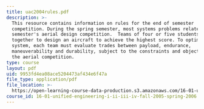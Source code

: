 ```yaml
---
title: uac2004rules.pdf
description: >-
  This resource contains information on rules for the end of semester
  competition. During the spring semester, most systems problems relate to the
  semester's aerial design competition.  Teams of four or five students work
  together to design an aircraft to achieve the highest score. To optimize their
  system, each team must evaluate trades between payload, endurance,
  maneuverability and durability, subject to the constraints and objectives of
  the aerial competition.
type: course
layout: pdf
uid: 9953fd4ea08ace5204473af434e6f47a
file_type: application/pdf
file_location: >-
  https://open-learning-course-data-production.s3.amazonaws.com/16-01-unified-engineering-i-ii-iii-iv-fall-2005-spring-2006/9953fd4ea08ace5204473af434e6f47a_uac2004rules.pdf
course_id: 16-01-unified-engineering-i-ii-iii-iv-fall-2005-spring-2006
---
```


